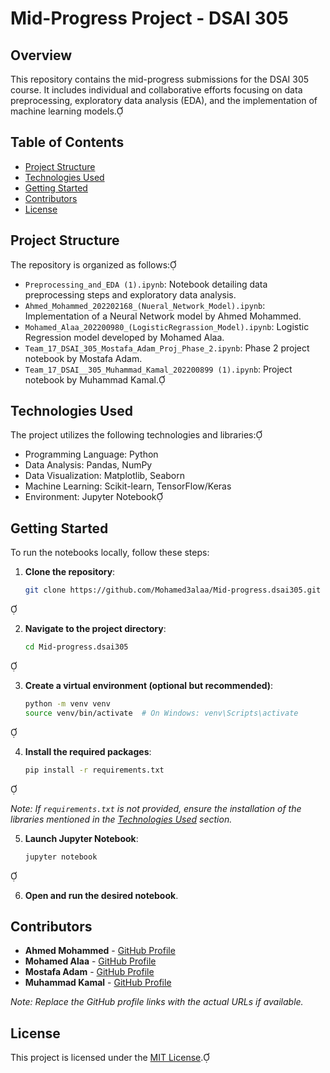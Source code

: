 # Mid-Progress Project - DSAI 305

## Overview

This repository contains the mid-progress submissions for the DSAI 305 course. It includes individual and collaborative efforts focusing on data preprocessing, exploratory data analysis (EDA), and the implementation of machine learning models.

## Table of Contents

- [Project Structure](#project-structure)
- [Technologies Used](#technologies-used)
- [Getting Started](#getting-started)
- [Contributors](#contributors)
- [License](#license)

## Project Structure

The repository is organized as follows:

- `Preprocessing_and_EDA (1).ipynb`: Notebook detailing data preprocessing steps and exploratory data analysis.
- `Ahmed_Mohammed_202202168_(Nueral_Network_Model).ipynb`: Implementation of a Neural Network model by Ahmed Mohammed.
- `Mohamed_Alaa_202200980_(LogisticRegrassion_Model).ipynb`: Logistic Regression model developed by Mohamed Alaa.
- `Team_17_DSAI_305_Mostafa_Adam_Proj_Phase_2.ipynb`: Phase 2 project notebook by Mostafa Adam.
- `Team_17_DSAI__305_Muhammad_Kamal_202200899 (1).ipynb`: Project notebook by Muhammad Kamal.

## Technologies Used

The project utilizes the following technologies and libraries:

- Programming Language: Python
- Data Analysis: Pandas, NumPy
- Data Visualization: Matplotlib, Seaborn
- Machine Learning: Scikit-learn, TensorFlow/Keras
- Environment: Jupyter Notebook

## Getting Started

To run the notebooks locally, follow these steps:

1. **Clone the repository**:

   ```bash
   git clone https://github.com/Mohamed3alaa/Mid-progress.dsai305.git
   ```


2. **Navigate to the project directory**:

   ```bash
   cd Mid-progress.dsai305
   ```


3. **Create a virtual environment (optional but recommended)**:

   ```bash
   python -m venv venv
   source venv/bin/activate  # On Windows: venv\Scripts\activate
   ```


4. **Install the required packages**:

   ```bash
   pip install -r requirements.txt
   ```


   *Note: If `requirements.txt` is not provided, ensure the installation of the libraries mentioned in the [Technologies Used](#technologies-used) section.*

5. **Launch Jupyter Notebook**:

   ```bash
   jupyter notebook
   ```


6. **Open and run the desired notebook**.

## Contributors

- **Ahmed Mohammed** - [GitHub Profile](https://github.com/AhmedMohammed)
- **Mohamed Alaa** - [GitHub Profile](https://github.com/Mohamed3alaa)
- **Mostafa Adam** - [GitHub Profile](https://github.com/MostafaAdam)
- **Muhammad Kamal** - [GitHub Profile](https://github.com/MuhammadKamal)

*Note: Replace the GitHub profile links with the actual URLs if available.*

## License

This project is licensed under the [MIT License](LICENSE).
